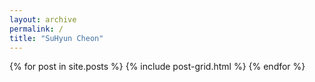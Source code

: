 ```yaml
---
layout: archive
permalink: /
title: "SuHyun Cheon"
---
```


<div class="tiles">
{% for post in site.posts %}
	{% include post-grid.html %}
{% endfor %}
</div><!-- /.tiles -->
